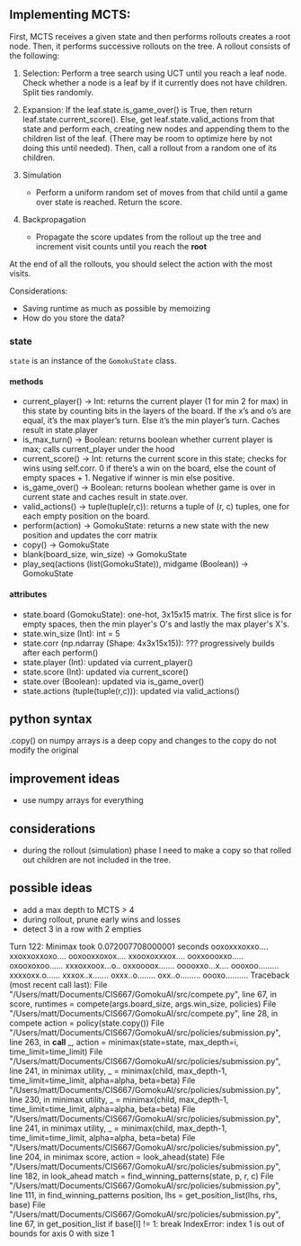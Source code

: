 ## Implementing MCTS:
First, MCTS receives a given state and then performs rollouts creates a root node.
Then, it performs successive rollouts on the tree.
A rollout consists of the following:
1. Selection: Perform a tree search using UCT until you reach a leaf node. Check whether a node is a leaf by if it currently does not have children. Split ties randomly.

2. Expansion: 
If the leaf.state.is_game_over() is True, then return leaf.state.current_score(). Else, get leaf.state.valid_actions from that state and perform each, creating new nodes and appending them to the children list of the leaf. (There may be room to optimize here by not doing this until needed). Then, call a rollout from a random one of its children.

3. Simulation
    * Perform a uniform random set of moves from that child until a game over state is reached. Return the score.
2. Backpropagation
    * Propagate the score updates from the rollout up the tree and increment visit counts until you reach the **root**
 
At the end of all the rollouts, you should select the action with the most visits.

Considerations:
* Saving runtime as much as possible by memoizing
* How do you store the data?

### state
`state` is an instance of the `GomokuState` class.

#### methods
* current_player() -> Int: returns the current player (1 for min 2 for max) in this state by counting bits in the layers of the board. If the x’s and o’s are equal, it’s the max player’s turn. Else it’s the min player’s turn. Caches result in state.player
* is_max_turn() -> Boolean: returns boolean whether current player is max; calls current_player under the hood
* current_score() -> Int: returns the current score in this state; checks for wins using self.corr. 0 if there’s a win on the board, else the count of empty spaces + 1. Negative if winner is min else positive.
* is_game_over() -> Boolean: returns boolean whether game is over in current state and caches result in state.over.
* valid_actions() -> tuple(tuple(r,c)): returns a tuple of (r, c) tuples, one for each empty position on the board.
* perform(action) -> GomokuState: returns a new state with the new position and updates the corr matrix
* copy() -> GomokuState
* blank(board_size, win_size) -> GomokuState
* play_seq(actions (list(GomokuState)), midgame (Boolean)) -> GomokuState

#### attributes
* state.board (GomokuState): one-hot, 3x15x15 matrix. The first slice is for empty spaces, then the min player's O's and lastly the max player's X's.
* state.win_size (Int): int = 5
* state.corr (np.ndarray (Shape: 4x3x15x15)): ??? progressively builds after each perform()
* state.player (Int): updated via current_player()
* state.score (Int): updated via current_score()
* state.over (Boolean): updated via is_game_over()
* state.actions (tuple(tuple(r,c))): updated via valid_actions()


## python syntax
.copy() on numpy arrays is a deep copy and changes to the copy do not modify the original

## improvement ideas
* use numpy arrays for everything


## considerations
* during the rollout (simulation) phase I need to make a copy so that rolled out children are not included in the tree.


## possible ideas
* add a max depth to MCTS > 4
* during rollout, prune early wins and losses
* detect 3 in a row with 2 empties




Turn 122: Minimax took 0.072007708000001 seconds
ooxoxxxoxxo....
xxoxxoxxoxo....
ooxooxxoxox....
xxooxoxxxox....
ooxxoooxxo.....
oxooxoxoo......
xxxoxxoox...o..
oxxoooox.......
ooooxxo...x....
oooxoo.........
xxxxoxx.o......
xxxox..x.......
oxxx..o........
oxx..o.........
oooxo..........
Traceback (most recent call last):
  File "/Users/matt/Documents/CIS667/GomokuAI/src/compete.py", line 67, in <module>
    score, runtimes = compete(args.board_size, args.win_size, policies)
  File "/Users/matt/Documents/CIS667/GomokuAI/src/compete.py", line 28, in compete
    action = policy(state.copy())
  File "/Users/matt/Documents/CIS667/GomokuAI/src/policies/submission.py", line 263, in __call__
    _, action = minimax(state=state, max_depth=i, time_limit=time_limit)
  File "/Users/matt/Documents/CIS667/GomokuAI/src/policies/submission.py", line 241, in minimax
    utility, _ = minimax(child, max_depth-1, time_limit=time_limit, alpha=alpha, beta=beta)
  File "/Users/matt/Documents/CIS667/GomokuAI/src/policies/submission.py", line 230, in minimax
    utility, _ = minimax(child, max_depth-1, time_limit=time_limit, alpha=alpha, beta=beta)
  File "/Users/matt/Documents/CIS667/GomokuAI/src/policies/submission.py", line 241, in minimax
    utility, _ = minimax(child, max_depth-1, time_limit=time_limit, alpha=alpha, beta=beta)
  File "/Users/matt/Documents/CIS667/GomokuAI/src/policies/submission.py", line 204, in minimax
    score, action = look_ahead(state)
  File "/Users/matt/Documents/CIS667/GomokuAI/src/policies/submission.py", line 182, in look_ahead
    match = find_winning_patterns(state, p, r, c)
  File "/Users/matt/Documents/CIS667/GomokuAI/src/policies/submission.py", line 111, in find_winning_patterns
    position, lhs = get_position_list(lhs, rhs, base)
  File "/Users/matt/Documents/CIS667/GomokuAI/src/policies/submission.py", line 67, in get_position_list
    if base[l] != 1: break
IndexError: index 1 is out of bounds for axis 0 with size 1